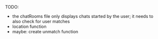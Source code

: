TODO:
* the chatRooms file only displays chats started by the user; it needs to also check for user matches
* location function
* maybe: create unmatch function
